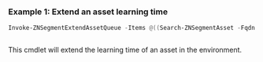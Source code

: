 ### Example 1: Extend an asset learning time
```powershell
Invoke-ZNSegmentExtendAssetQueue -Items @((Search-ZNSegmentAsset -Fqdn fs1.zero.labs)) -ExtendByDays 14
```

```output

```

This cmdlet will extend the learning time of an asset in the environment.